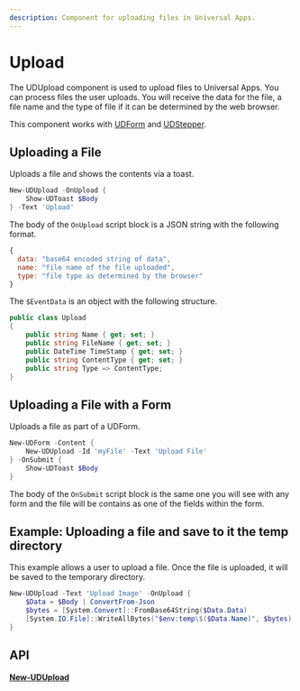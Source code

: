 ```yaml
---
description: Component for uploading files in Universal Apps.
---
```


# Upload

The UDUpload component is used to upload files to Universal Apps. You can process files the user uploads. You will receive the data for the file, a file name and the type of file if it can be determined by the web browser.

This component works with [UDForm](form.md) and [UDStepper](../navigation/stepper.md).

## Uploading a File

Uploads a file and shows the contents via a toast.

```powershell
New-UDUpload -OnUpload {
    Show-UDToast $Body
} -Text 'Upload'
```

The body of the `OnUpload` script block is a JSON string with the following format.

```javascript
{
  data: "base64 encoded string of data",
  name: "file name of the file uploaded",
  type: "file type as determined by the browser"
}
```

The `$EventData` is an object with the following structure.&#x20;

```csharp
public class Upload
{
    public string Name { get; set; }
    public string FileName { get; set; }
    public DateTime TimeStamp { get; set; }
    public string ContentType { get; set; }
    public string Type => ContentType;
}
```

## Uploading a File with a Form

Uploads a file as part of a UDForm.

```powershell
New-UDForm -Content {
    New-UDUpload -Id 'myFile' -Text 'Upload File'
} -OnSubmit {
    Show-UDToast $Body 
}
```

The body of the `OnSubmit` script block is the same one you will see with any form and the file will be contains as one of the fields within the form.

## Example: Uploading a file and save to it the temp directory

This example allows a user to upload a file. Once the file is uploaded, it will be saved to the temporary directory.

```powershell
New-UDUpload -Text 'Upload Image' -OnUpload {
    $Data = $Body | ConvertFrom-Json 
    $bytes = [System.Convert]::FromBase64String($Data.Data)
    [System.IO.File]::WriteAllBytes("$env:temp\$($Data.Name)", $bytes)
}
```

## API

[**New-UDUpload**](https://github.com/ironmansoftware/universal-docs/blob/master/cmdlets/New-UDUpload.txt)
